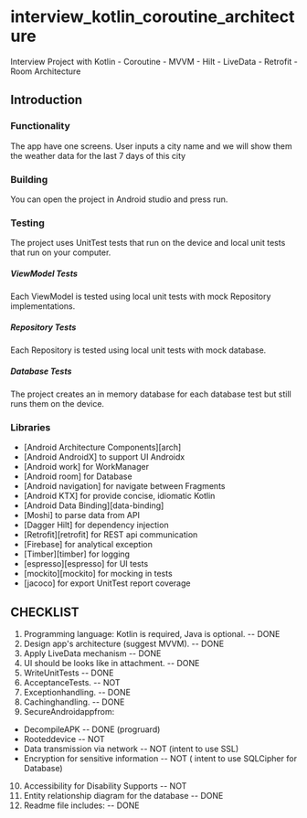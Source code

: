# interview_kotlin_coroutine_architecture

Interview Project with Kotlin - Coroutine - MVVM - Hilt - LiveData - Retrofit - Room Architecture 

Introduction
-------------

### Functionality
The app have one screens.
User inputs a city name and we will show them the weather data for the last 7 days of this city

### Building
You can open the project in Android studio and press run.

### Testing
The project uses UnitTest tests that run on the device
and local unit tests that run on your computer.

##### ViewModel Tests
Each ViewModel is tested using local unit tests with mock Repository
implementations.
##### Repository Tests
Each Repository is tested using local unit tests with mock database.
##### Database Tests
The project creates an in memory database for each database test but still
runs them on the device.

### Libraries
* [Android Architecture Components][arch]
* [Android AndroidX] to support UI Androidx 
* [Android work] for WorkManager
* [Android room] for Database 
* [Android navigation] for navigate between Fragments 
* [Android KTX] for provide concise, idiomatic Kotlin
* [Android Data Binding][data-binding]
* [Moshi] to parse data from API 
* [Dagger Hilt] for dependency injection
* [Retrofit][retrofit] for REST api communication
* [Firebase] for analytical exception
* [Timber][timber] for logging
* [espresso][espresso] for UI tests
* [mockito][mockito] for mocking in tests
* [jacoco] for export UnitTest report coverage

CHECKLIST 
-------------

1. Programming language: Kotlin is required, Java is optional.   -- DONE
2. Design app's architecture (suggest MVVM).  -- DONE
3. Apply LiveData mechanism -- DONE 
4. UI should be looks like in attachment. -- DONE
5. WriteUnitTests -- DONE 
6. AcceptanceTests. -- NOT 
7. Exceptionhandling. -- DONE 
8. Cachinghandling. -- DONE 
9. SecureAndroidappfrom:
  * DecompileAPK  -- DONE (progruard) 
  * Rooteddevice  -- NOT
  * Data transmission via network -- NOT (intent to use SSL) 
  * Encryption for sensitive information -- NOT ( intent to use SQLCipher for Database)
10. Accessibility for Disability Supports -- NOT
11. Entity relationship diagram for the database -- DONE 
12. Readme file includes: -- DONE 

